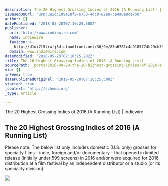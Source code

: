 ```yaml
---
description: The 20 Highest Grossing Indies of 2016 (A Running List) | Indiewire
isBasedOnUrl: 'urn:uuid:109a18f8-6753-4dc0-82e9-ca4a0a8ce750'
author: []
datePublished: '2018-05-20T07:10:25.500Z'
publisher:
  url: 'http://www.indiewire.com'
  name: Indiewire
  favicon: >-
    http://d1oi7t5trwfj5d.cloudfront.net/36/9e/83a6781c4a9185774b29cb59594b/favicon.ico
  domain: www.indiewire.com
dateModified: '2018-05-20T07:10:25.282Z'
title: The 20 Highest Grossing Indies of 2016 (A Running List)
sourcePath: _posts/2016-04-20-the-20-highest-grossing-indies-of-2016-a-running-list.md
via: {}
inFeed: true
datePublishedOriginal: '2018-05-20T07:10:25.500Z'
starred: true
_context: 'http://schema.org'
_type: Article

---
```

The 20 Highest Grossing Indies of 2016 (A Running List) | Indiewire

<article style=""><h1>The 20 Highest Grossing Indies of 2016 (A Running List)</h1><p>Please note: The below list only includes domestic (U.S. only) grosses for specialty films - indie, foreign and/or documentary - that opened in limited release (initially under 599 screens) in 2016 and/or were acquired for 2016 distribution at a film festival by an independent distributor or a studio (or its speciality division).</p><img src="http://cdn.indiewire.psdops.com/dims4/INDIEWIRE/f3910b3/2147483647/resize/1024x633%3E/quality/90/?url=http%3A%2F%2Fdl9fvu4r30qs1.cloudfront.net%2Ff8%2F24%2F1ce5a58841d49ea2cf10b6221a7a%2Fmichael-moore-where-to-invade-next.jpg" /></article>